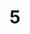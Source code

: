 ---
layout: paintings/painting
title: 5
image: /images/paintings/canvas/JRB Web 65-min.jpg
dimensions: 1200mm x 1200mm
media: Sumi Ink and Acrylic on Canvas
group: Canvas
---